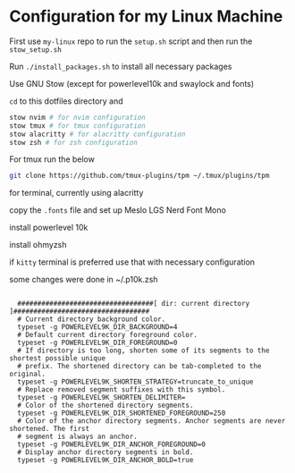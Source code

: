 # Configuration for my Linux Machine

First use `my-linux` repo to run the `setup.sh` script and then
run the `stow_setup.sh`

Run `./install_packages.sh` to install all necessary packages

Use GNU Stow (except for powerlevel10k and swaylock and fonts)

`cd` to this dotfiles directory and

```sh
stow nvim # for nvim configuration
stow tmux # for tmux configuration
stow alacritty # for alacritty configuration
stow zsh # for zsh configuration
```

For tmux run the below

```sh
git clone https://github.com/tmux-plugins/tpm ~/.tmux/plugins/tpm
```

for terminal, currently using alacritty

copy the `.fonts` file and set up Meslo LGS Nerd Font Mono

install powerlevel 10k

install ohmyzsh

if `kitty` terminal is preferred use that with necessary configuration

some changes were done in ~/.p10k.zsh

```

  ##################################[ dir: current directory ]##################################
  # Current directory background color.
  typeset -g POWERLEVEL9K_DIR_BACKGROUND=4
  # Default current directory foreground color.
  typeset -g POWERLEVEL9K_DIR_FOREGROUND=0
  # If directory is too long, shorten some of its segments to the shortest possible unique
  # prefix. The shortened directory can be tab-completed to the original.
  typeset -g POWERLEVEL9K_SHORTEN_STRATEGY=truncate_to_unique
  # Replace removed segment suffixes with this symbol.
  typeset -g POWERLEVEL9K_SHORTEN_DELIMITER=
  # Color of the shortened directory segments.
  typeset -g POWERLEVEL9K_DIR_SHORTENED_FOREGROUND=250
  # Color of the anchor directory segments. Anchor segments are never shortened. The first
  # segment is always an anchor.
  typeset -g POWERLEVEL9K_DIR_ANCHOR_FOREGROUND=0
  # Display anchor directory segments in bold.
  typeset -g POWERLEVEL9K_DIR_ANCHOR_BOLD=true

```
